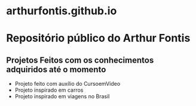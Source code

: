 # arthurfontis.github.io
<h1>Repositório público do Arthur Fontis</h1>
<h2>Projetos Feitos com os conhecimentos adquiridos até o momento</h2>
    <ul>
        <li><a href="https://arthurfontis.github.io/site-android/" target="_blank"></a>Projeto feito com auxílio do CursoemVídeo</li>
        <li><a href="https://arthurfontis.github.io/carros/" target="_blank"></a>Projeto inspirado em carros</li>
        <li><a href="https://arthurfontis.github.io/site-viagens/" target="_blank"></a>Projeto inspirado em viagens no Brasil</li>
    </ul>
